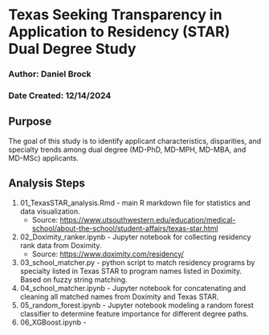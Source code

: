 # **Texas Seeking Transparency in Application to Residency (STAR) Dual Degree Study**

### Author: Daniel Brock
### Date Created: 12/14/2024

## **Purpose**
The goal of this study is to identify applicant characteristics, disparities, and specialty trends among dual degree (MD-PhD, MD-MPH, MD-MBA, and MD-MSc) applicants.

## **Analysis Steps**
1. 01_TexasSTAR_analysis.Rmd - main R markdown file for statistics and data visualization.
   * Source: https://www.utsouthwestern.edu/education/medical-school/about-the-school/student-affairs/texas-star.html 
2. 02_Doximity_ranker.ipynb - Jupyter notebook for collecting residency rank data from Doximity.
   * Source: https://www.doximity.com/residency/
3. 03_school_matcher.py - python script to match residency programs by specialty listed in Texas STAR to program names listed in Doximity. Based on fuzzy string matching.
4. 04_school_matcher.ipynb - Jupyter notebook for concatenating and cleaning all matched names from Doximity and Texas STAR.
5. 05_random_forest.ipynb - Jupyter notebook modeling a random forest classifier to determine feature importance for different degree paths.
6. 06_XGBoost.ipynb - 